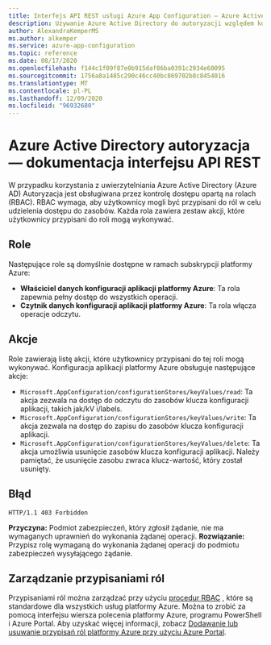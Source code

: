 ```yaml
---
title: Interfejs API REST usługi Azure App Configuration — Azure Active Directory autoryzacja
description: Używanie Azure Active Directory do autoryzacji względem konfiguracji aplikacji platformy Azure przy użyciu interfejsu API REST
author: AlexandraKemperMS
ms.author: alkemper
ms.service: azure-app-configuration
ms.topic: reference
ms.date: 08/17/2020
ms.openlocfilehash: f144c1f09f87e0b915daf86ba0391c2934e60095
ms.sourcegitcommit: 1756a8a1485c290c46cc40bc869702b8c8454016
ms.translationtype: MT
ms.contentlocale: pl-PL
ms.lasthandoff: 12/09/2020
ms.locfileid: "96932680"
---
```

# <a name="azure-active-directory-authorization---rest-api-reference"></a>Azure Active Directory autoryzacja — dokumentacja interfejsu API REST

W przypadku korzystania z uwierzytelniania Azure Active Directory (Azure AD) Autoryzacja jest obsługiwana przez kontrolę dostępu opartą na rolach (RBAC). RBAC wymaga, aby użytkownicy mogli być przypisani do ról w celu udzielenia dostępu do zasobów. Każda rola zawiera zestaw akcji, które użytkownicy przypisani do roli mogą wykonywać.

## <a name="roles"></a>Role

Następujące role są domyślnie dostępne w ramach subskrypcji platformy Azure:

- **Właściciel danych konfiguracji aplikacji platformy Azure**: Ta rola zapewnia pełny dostęp do wszystkich operacji.
- **Czytnik danych konfiguracji aplikacji platformy Azure**: Ta rola włącza operacje odczytu.

## <a name="actions"></a>Akcje

Role zawierają listę akcji, które użytkownicy przypisani do tej roli mogą wykonywać. Konfiguracja aplikacji platformy Azure obsługuje następujące akcje:

- `Microsoft.AppConfiguration/configurationStores/keyValues/read`: Ta akcja zezwala na dostęp do odczytu do zasobów klucza konfiguracji aplikacji, takich jak/kV i/labels.
- `Microsoft.AppConfiguration/configurationStores/keyValues/write`: Ta akcja zezwala na dostęp do zapisu do zasobów klucza konfiguracji aplikacji.
- `Microsoft.AppConfiguration/configurationStores/keyValues/delete`: Ta akcja umożliwia usunięcie zasobów klucza konfiguracji aplikacji. Należy pamiętać, że usunięcie zasobu zwraca klucz-wartość, który został usunięty.

## <a name="error"></a>Błąd

```http
HTTP/1.1 403 Forbidden
```

**Przyczyna:** Podmiot zabezpieczeń, który zgłosił żądanie, nie ma wymaganych uprawnień do wykonania żądanej operacji.
**Rozwiązanie:** Przypisz rolę wymaganą do wykonania żądanej operacji do podmiotu zabezpieczeń wysyłającego żądanie.

## <a name="managing-role-assignments"></a>Zarządzanie przypisaniami ról

Przypisaniami ról można zarządzać przy użyciu [procedur RBAC](../role-based-access-control/overview.md) , które są standardowe dla wszystkich usług platformy Azure. Można to zrobić za pomocą interfejsu wiersza polecenia platformy Azure, programu PowerShell i Azure Portal. Aby uzyskać więcej informacji, zobacz [Dodawanie lub usuwanie przypisań ról platformy Azure przy użyciu Azure Portal](../role-based-access-control/role-assignments-portal.md).